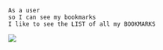 ```
As a user
so I can see my bookmarks
I like to see the LIST of all my BOOKMARKS
```

<!-- ```
As a user
so I can mantain the bookmarks
I would like to add, delete and update a specific bookmark
```

```
As a user
so I can keep track
I would like to comment or add a description
```

```
As a user
so I can organize my bookmarks
I would like to tag my bookmarks into categories
```

```
As a user
so I can retreive specific bookmark
I would like to filter my bookmarks by TAG
```

```
As an user
I can only manage my own bookmarks
I would like to SIGN IN and SIGN OUT
``` -->

<img src="https://github.com/xavierloos/bookmark_manager/blob/master/Screenshot%202020-12-14%20at%2014.51.06.png"/>
